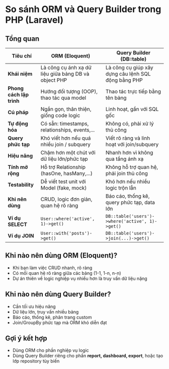 # So sánh ORM và Query Builder trong PHP (Laravel)

## Tổng quan

| Tiêu chí                 | ORM (Eloquent)                                       | Query Builder (DB::table)                           |
| ------------------------ | ---------------------------------------------------- | --------------------------------------------------- |
| **Khái niệm**            | Là công cụ ánh xạ dữ liệu giữa bảng DB và object PHP | Là công cụ giúp xây dựng câu lệnh SQL động bằng PHP |
| **Phong cách lập trình** | Hướng đối tượng (OOP), thao tác qua model            | Thao tác trực tiếp bằng tên bảng                    |
| **Cú pháp**              | Ngắn gọn, thân thiện, giống code logic               | Linh hoạt, gần với SQL gốc                          |
| **Tự động hóa**          | Có sẵn: timestamps, relationships, events,...        | Không có, phải xử lý thủ công                       |
| **Query phức tạp**       | Khó viết hơn nếu quá nhiều join / subquery           | Viết rõ ràng và linh hoạt với join/subquery         |
| **Hiệu năng**            | Chậm hơn một chút với dữ liệu lớn/phức tạp           | Nhanh hơn vì không qua tầng ánh xạ                  |
| **Tính mở rộng**         | Hỗ trợ Relationship (hasOne, hasMany,...)            | Không hỗ trợ quan hệ, phải join thủ công            |
| **Testability**          | Dễ viết test unit với Model (fake, mock)             | Khó hơn nếu nhiều logic trộn lẫn                    |
| **Khi nên dùng**         | CRUD, logic đơn giản, quan hệ rõ ràng                | Báo cáo, thống kê, query phức tạp, data lớn         |
| **Ví dụ SELECT**         | `User::where('active', 1)->get()`                    | `DB::table('users')->where('active', 1)->get()`     |
| **Ví dụ JOIN**           | `User::with('posts')->get()`                         | `DB::table('users')->join(...)->get()`              |

## Khi nào nên dùng ORM (Eloquent)?

* Khi bạn làm việc CRUD nhanh, rõ ràng
* Có mối quan hệ rõ ràng giữa các bảng (1-1, 1-n, n-n)
* Dự án thiên về logic nghiệp vụ nhiều hơn là truy vấn dữ liệu nặng

## Khi nào nên dùng Query Builder?

* Cần tối ưu hiệu năng
* Dữ liệu lớn, truy vấn nhiều bảng
* Báo cáo, thống kê, phân trang custom
* Join/GroupBy phức tạp mà ORM khó diễn đạt

## Gợi ý kết hợp

* Dùng ORM cho phần nghiệp vụ logic
* Dùng Query Builder riêng cho phần **report, dashboard, export**, hoặc tạo lớp repository tùy biến

